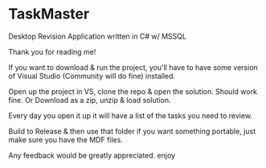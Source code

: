 # TaskMaster
Desktop Revision Application written in C# w/ MSSQL

Thank you for reading me! 

If you want to download & run the project, you'll have to have some version of Visual Studio (Community will do fine) installed.

Open up the project in VS, clone the repo & open the solution. Should work fine. Or Download as a zip, unzip & load solution.

Every day you open it up it will have a list of the tasks you need to review.

Build to Release & then use that folder if you want something portable, just make sure you have the MDF files.

Any feedback would be greatly appreciated.
enjoy
